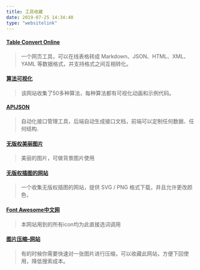 ```yaml
---
title: 工具收藏
date: 2019-07-25 14:34:40
type: "websitelink"
---
```

#### [Table Convert Online](https://tableconvert.com/)
>一个网页工具，可以在线表格转成 Markdown、JSON、HTML、XML、YAML 等数据格式，并支持格式之间互相转化。

#### [算法可视化](https://algorithm-visualizer.org/branch-and-bound/binary-search)
> 该网站收集了50多种算法，每种算法都有可视化动画和示例代码。

#### [APIJSON](https://github.com/APIJSON/APIJSON)
>自动化接口管理工具，后端自动生成接口文档，前端可以定制任何数据、任何结构.

#### [无版权美丽图片](https://www.ssyer.com/home)
>美丽的图片，可做背景图片使用

#### [无版权插图的网站](https://gallery.manypixels.co/category)
>一个收集无版权插图的网站，提供 SVG / PNG 格式下载，并且允许更改颜色，

#### [Font Awesome中文网](http://www.fontawesome.com.cn/faicons/)
> 本网站用到的所有icon均为此直接选词调用

#### [图片压缩–网站](https://www.iloveimg.com/zh-cn/compress-image/compress-jpg)
>有的时候你需要快速对一张图片进行压缩，可以收藏此网站，方便下回使用，降低搜索成本。